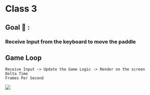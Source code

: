 # Class 3

## Goal 🥅 :
### Receive Input from the keyboard to move the paddle

## Game Loop
    Receive Input -> Update the Game Logic -> Render on the screen
    Delta Time
    Frames Per Second

<img src=https://gameprogrammingpatterns.com/images/game-loop-simple.png>
